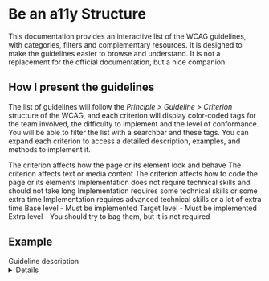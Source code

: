 # Be an a11y Structure

<script setup>
  import Details from '../components/details.vue';
  import { Container, Title, Tag, Text, Button, Link, Icon } from '@owlabio/minuit';

  const tagColors = {
    design: 'fuchsia',
    content: 'violet',
    code: 'blue',
    easy: 'lime',
    normal: 'amber',
    hard: 'red',
    A: 'emerald',
    AA: 'teal',
    AAA: 'cyan',
  }
</script>

This documentation provides an interactive list of the WCAG guidelines, with categories, filters and complementary resources. It is designed to make the guidelines easier to browse and understand. It is not a replacement for the official documentation, but a nice companion.

## How I present the guidelines

The list of guidelines will follow the _Principle > Guideline > Criterion_ structure of the WCAG, and each criterion will display color-coded tags for the team involved, the difficulty to implement and the level of conformance. You will be able to filter the list with a searchbar and these tags. You can expand each criterion to access a detailed description, examples, and methods to implement it.

<div class="vp-raw">
  <Container gap="var(--size-8)">
    <Container>
      <Title tag="h3" class="filters-label">Teams</Title>
      <Container tag="ul" class="tags-info-list">
        <Container tag="li" flow="grid" columns="auto 1fr">
          <Tag class="tag-team" label="design" :color="tagColors['design']" />
          <Text muted>The criterion affects how the page or its element look and behave</Text>
        </Container>
        <Container tag="li" flow="grid" columns="auto 1fr">
          <Tag class="tag-team" label="content" :color="tagColors['content']" />
          <Text muted>The criterion affects text or media content</Text>
        </Container>
        <Container tag="li" flow="grid" columns="auto 1fr">
          <Tag class="tag-team" label="code" :color="tagColors['code']" />
          <Text muted>The criterion affects how to code the page or its elements</Text>
        </Container>
      </Container>
    </Container>
    <Container>
      <Title tag="h3" class="filters-label">Difficulty</Title>
      <Container tag="ul" class="tags-info-list">
        <Container tag="li" flow="grid" columns="auto 1fr">
          <Tag class="tag-difficulty" label="easy" :color="tagColors['easy']" />
          <Text muted>Implementation does not require technical skills and should not take long</Text>
        </Container>
        <Container tag="li" flow="grid" columns="auto 1fr">
          <Tag class="tag-difficulty" label="normal" :color="tagColors['normal']" />
          <Text muted>Implementation requires some technical skills or some extra time</Text>
        </Container>
        <Container tag="li" flow="grid" columns="auto 1fr">
          <Tag class="tag-difficulty" label="hard" :color="tagColors['hard']" />
          <Text muted>Implementation requires advanced technical skills or a lot of extra time</Text>
        </Container>
      </Container>
    </Container>
    <Container>
    <Title tag="h3" class="filters-label">Level</Title>
      <Container tag="ul" class="tags-info-list">
        <Container tag="li" flow="grid" columns="auto 1fr">
          <Tag class="tag-level" label="A" :color="tagColors['A']" />
          <Text muted>Base level - Must be implemented</Text>
        </Container>
        <Container tag="li" flow="grid" columns="auto 1fr">
          <Tag class="tag-level" label="AA" :color="tagColors['AA']" />
          <Text muted>Target level - Must be implemented</Text>
        </Container>
        <Container tag="li" flow="grid" columns="auto 1fr">
          <Tag class="tag-level" label="AAA" :color="tagColors['AAA']" />
          <Text muted>Extra level - You should try to bag them, but it is not required</Text>
        </Container>
      </Container>
    </Container>
  </Container>
</div>

## Example

<div class="vp-raw">
  <Container tag="ol">
    <Container tag="li">
      <!-- Principle -->
      <Title tag="h3">X - Principle</Title>
      <Container tag="ol">
        <Container tag="li">
          <!-- Guideline -->
          <Container flow="grid-center" columns="1fr auto">
            <Title tag="h4">X.Y - Guideline</Title>
            <Link label="Understanding X.Y - Guideline" icon="far circle-info" labelless variant="border" path="#" />
          </Container>
          <Text class="guideline-description" muted>Guideline description</Text>
          <Container tag="ol">
            <Container tag="li">
              <!-- Criterion -->
              <Details side="end">
                <template #summary>
                  <Container class="criterion-summary" flow="grid-center" columns="1fr auto auto auto" gap="var(--size-2-5)">
                    <Title tag="h5">X.Y.Z - Criterion</Title>
                    <Container flow="row" gap="var(--size-2-5)">
                      <Tag class="tag-team" label="Team" color="fuchsia" />
                    </Container>
                    <Tag class="tag-difficulty" label="Difficulty" color="amber" />
                    <Tag class="tag-level" label="Level" color="emerald" />
                  </Container>
                </template>
                <template #content>
                  <!-- Goal -->
                  <Container flow="grid-center" columns="1fr auto">
                    <Text muted>Goal</Text>
                    <Link label="Understanding X.Y.Z - Criterion" icon="far circle-info" labelless variant="border" path="#" />
                  </Container>
                  <!-- Description -->
                  <Container class="criterion-section" flow="row" gap="var(--size-2-5)">
                    <Icon icon="book" />
                    <Title tag="h6">Description</Title>
                  </Container>
                  <Text>Description</Text>
                  <!-- Examples -->
                  <Container class="criterion-section" flow="row" gap="var(--size-2-5)">
                    <Icon icon="eyes" />
                    <Title tag="h6">Examples</Title>
                  </Container>
                  <Container tag="ul" class="criterion-list" gap="var(--size-2-5)">
                    <Container tag="li" flow="grid" columns="auto 1fr" gap="var(--size-2-5)">
                      <Icon icon="arrow-right" />
                      <Text>Example</Text>
                    </Container>
                  </Container>
                  <!-- How to implement -->
                  <Container class="criterion-section" flow="row" gap="var(--size-2-5)">
                    <Icon icon="wand-magic-sparkles" />
                    <Title tag="h6">How to implement</Title>
                  </Container>
                  <Container tag="ul" class="criterion-list" gap="var(--size-2-5)">
                    <Container tag="li" flow="grid" columns="auto 1fr" gap="var(--size-2-5)">
                      <Icon icon="arrow-right" />
                      <Text>Method</Text>
                    </Container>
                  </Container>
                  <!-- Resources -->
                  <Container class="criterion-section" flow="row" gap="var(--size-2-5)">
                    <Icon icon="glasses" />
                    <Title tag="h6">Resources</Title>
                  </Container>
                  <Container tag="ul" class="criterion-list" gap="var(--size-2-5)">
                    <Container tag="li" flow="grid" columns="auto 1fr" gap="var(--size-2-5)">
                      <Icon icon="arrow-right" />
                      <Link label="Resource Link" path="#" color="neutral" inline  />
                    </Container>
                  </Container>
                </template>
              </Details>
            </Container>
          </Container>
        </Container>
      </Container>
    </Container>
  </Container>
</div>
